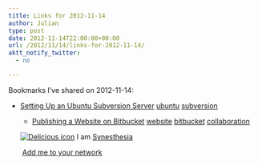 ```yaml
---
title: Links for 2012-11-14
author: Julian
type: post
date: 2012-11-14T22:00:00+00:00
url: /2012/11/14/links-for-2012-11-14/
aktt_notify_twitter:
  - no

---
```

Bookmarks I&#8217;ve shared on 2012-11-14:

  * [Setting Up an Ubuntu Subversion Server][1] 
    [ubuntu][2] [subversion][3] </li> 
    
      * [Publishing a Website on Bitbucket][4] 
        [website][5] [bitbucket][6] [collaboration][7] </li> </ul> 
        
        <p class="deliciouslink">
          <a href="https://del.icio.us/synesthesia" title="See all my bookmarks on del.icio.us"><img src="https://www.synesthesia.co.uk/images/deliciousicon.jpg" alt="Delicious icon" /></a>&nbsp;I am <a href="https://del.icio.us/synesthesia" title="See all my bookmarks on del.icio.us">Synesthesia</a>
        </p>
        
        <p class="deliciouslink">
          <a href="https://del.icio.us/network?add=synesthesia" title="Add me to your del.icio.us network"><img src="https://www.synesthesia.co.uk/images/add.gif" alt="" /></a>&nbsp;<a href="https://del.icio.us/network?add=synesthesia" title="Add me to your del.icio.us network">Add me to your network</a>
        </p>

 [1]: https://odyniec.net/articles/ubuntu-subversion-server/
 [2]: https://www.delicious.com/synesthesia/ubuntu
 [3]: https://www.delicious.com/synesthesia/subversion
 [4]: https://confluence.atlassian.com/display/BITBUCKET/Publishing_a_Website_on_Bitbucket?desktop=true
 [5]: https://www.delicious.com/synesthesia/website
 [6]: https://www.delicious.com/synesthesia/bitbucket
 [7]: https://www.delicious.com/synesthesia/collaboration